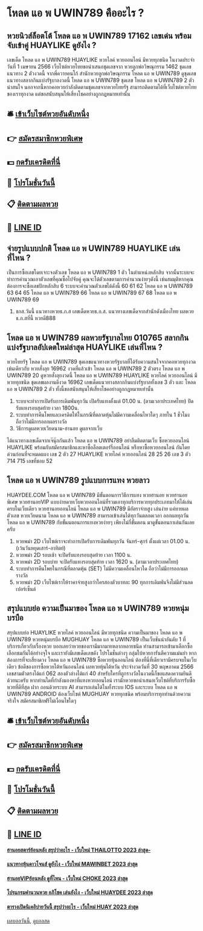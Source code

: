 # โหลด แอ พ UWIN789 คืออะไร ?
## หวยนิวส์ล็อตโต้ โหลด แอ พ UWIN789 17162 เลขเด่น พร้อมจับเข้าคู่ HUAYLIKE ดูยังไง ?
เลขเด็ด โหลด แอ พ UWIN789 HUAYLIKE หวยไลค์ หวยออนไลน์ มีหวยทุกชนิด ในงวดประจำวันที่ 1 เมษายน 2566 เว็บไซต์หวยไทยขอนำเสนอชุดเลขจาก หวยลูกพ่อวิษณุกรรม 1462 ชุดเลขแนวทาง 2 ตัวงวดนี้ จากพี่ควายคนโก้ สำนักหวยลูกพ่อวิษณุกรรม โหลด แอ พ UWIN789 ดูชุดเลขแนวทางสลากกินแบ่งรัฐบาลงวดนี้ โหลด แอ พ UWIN789 ชุดเลข โหลด แอ พ UWIN789 2 ตัวน่าสนใจ นอกจากนี้หากคอหวยกำลังติดตามชุดเลขจากหวยไทยรัฐ สามารถติดตามได้ที่เว็บไซต์หวยไทยของเราทุกงวด แต่ขอสนับสนุนให้เสี่ยงโชคอย่างถูกกฎหมายเท่านั้น

## 🛎 [เข้าเว็บไซต์หวยอันดับหนึ่ง](https://bit.ly/3BG5bNw)
## 👉 [สมัครสมาชิกหวยพิเศษ](https://bit.ly/3BG5bNw)
## 💵 [กดรับเครดิตที่นี่](https://bit.ly/3C3mvgS)
## 👑 [โปรโมชั่นวันนี้](https://bit.ly/3C3mvgS)
## 📋 [ติดตามผลหวย](https://bit.ly/3C3mvgS)
## 📱 [LINE ID](https://bit.ly/3C3mvgS)

## จ่ายรูปแบบปกติ โหลด แอ พ UWIN789 HUAYLIKE เล่นที่ไหน ?
เป็นการซื้อเลขโดยเจาะจงตัวเลข โหลด แอ พ UWIN789 1 ตัว ในตำแหน่งหลักสิบ จากนั้นระบบจะทำการคำนวณเอาตัวเลขที่คุณซื้อไปจับคู่ คุณจะได้ตัวเลขตามการคำนวณง่ายๆดังนี้
เช่นสมมุติหากคุณต้องการจะซื้อเลขปักหลักสิบ 6 ระบบจะคำนวณตัวเลขได้ดังนี้ 60 61 62 โหลด แอ พ UWIN789 63 64 65 โหลด แอ พ UWIN789 66 โหลด แอ พ UWIN789 67 68 โหลด แอ พ UWIN789 69
1. ธกส.วันนี้ แนวทางหวยธ.ก.ส เลขเด็ดหวยธ.ก.ส. แนวทางเลขเด็ดจากสำนักดังเมืองไทย ผลหวย ธ.ก.สที่นี้ หวยดี888

## โหลด แอ พ UWIN789 ผลหวยรัฐบาลไทย 010765 สลากกินแบ่งรัฐบาลอัปเดตใหม่ล่าสุด HUAYLIKE เล่นที่ไหน ?
หวยไทยรัฐ โหลด แอ พ UWIN789 ชุดเลขแนวทางหวยรัฐบาลที่ได้รับความสนใจจากคอหวยทุกงวด เช่นเดียวกับ หวยสั่งลุย 16962 งวดที่แล้วเข้า โหลด แอ พ UWIN789 2 ตัวตรง โหลด แอ พ UWIN789 20 ดูหวยสั่งลุยงวดนี้ โหลด แอ พ UWIN789 HUAYLIKE หวยไลค์ หวยออนไลน์ มีหวยทุกชนิด ชุดเลขผลงานดีงวด 16962 เลขเด็ดแนวทางสลากกินแบ่งรัฐบาลทั้งเลข 3 ตัว และ โหลด แอ พ UWIN789 2 ตัว ทั้งนี้ขอสนับสนุนให้เสี่ยงโชคอย่างถูกกฎหมายเท่านั้น
1. ระบบจะทำการเปิดรับการเดิมพันทุกวัน เปิดรับแทงตั้งแต่ 01.00 น. (ตามเวลาประเทศไทย) ปิดรับแทงรอบสุดท้าย เวลา 1800น.
2. ระบบทำการคืนโพยและเครดิตให้ในกรณีที่ตลาดหุ้นไม่มีความเคลื่อนไหวใดๆ ภายใน 1 ชั่วโมง ถือว่าไม่มีการออกผลรางวัล
3. วิธีการดูผลหวยเวียดนาม-ฮานอย ดูผลจากเว็บ

ได้แนวทางเลขเด็ดจากเจ๊นุ๊กกันแล้ว โหลด แอ พ UWIN789 อย่าลืมติดตามเว็บ ซื้อหวยออนไลน์ HUAYLIKE พร้อมกับสมัครสมาชิกและหาซื้อล็อตเตอร์รี่ออนไลน์ หรือหาซื้อหวยออนไลน์ กันโดยด่วนก่อนที่จะหมดแผง
เลข 2 ตัว 27 HUAYLIKE หวยไลค์ หวยออนไลน์ 28 25 26
เลข 3 ตัว 714 715
เลขที่ชอบ 52

## โหลด แอ พ UWIN789 รูปแบบการแทง หวยลาว
HUAYDEE.COM โหลด แอ พ UWIN789 มีขั้นตอนการวิธีการแทง หวยฮานอย หวยฮานอยพิเศษ หวยฮานอยVIP แบบง่ายดายเว็บหวยออนไลน์ที่รวมเอาทุกบริการหวยทุกประเภทมาให้ได้เล่นครบในเว็บเดียว หวยฮานอยออนไลน์ โหลด แอ พ UWIN789 มีอัตราจ่ายสูง เล่นง่าย แค่ทายผลตัวเลข หวยเวียดนาม โหลด แอ พ UWIN789 สามารถเข้าเล่นได้ทุกวันตลอดเวลา ออกผลทุกวัน โหลด แอ พ UWIN789 กับขั้นนตอนการแทงหวยง่ายๆ เพียงไม่กี่ขั้นตอน มาดูขั้นตอนกาเล่นกันเลยครับ
1. หวยพม่า 2D เว็บไซต์เราจะทำการเปิดรับการเดิมพันทุกวัน จันทร์-ศุกร์ ตั้งแต่เวลา 01.00 น. (เว้นวันหยุดเสาร์-อาทิตย์)
2. หวยพม่า 2D รอบเช้า จะปิดรับแทงรอบสุดท้าย เวลา 1100 น.
3. หวยพม่า 2D รอบบ่าย จะปิดรับแทงรอบสุดท้าย เวลา 1620 น. (ตามเวลาประเทศไทย)
4. ระบบทำการคืนโพยในกรณีที่ตลาดหุ้น (SET) ไม่มีความเคลื่อนไหวใด ถือว่าไม่มีการออกผลรางวัล
5. หวยพม่า 2D เว็บไซต์เราให้ราคาจ่ายสูงกว่าใครสองตัวบาทละ 90 ทุกการเดิมพันจึงไม่มีส่วนลดเปอร์เซ็นต์

## สรุปแบบย่อ ความเป็นมาของ โหลด แอ พ UWIN789 หวยหนุ่มบรบือ
สรุปแบบย่อ HUAYLIKE หวยไลค์ หวยออนไลน์ มีหวยทุกชนิด ความเป็นมาของ โหลด แอ พ UWIN789 หวยหนุ่มบรบือ MUGHUAY โหลด แอ พ UWIN789 เป็นเว็บชันนำอันดับ 1 ที่บริการเกี่ยวกับเรื่องหวย บอกเลยว่าหวยของเรามีมากมายหลากหลายชนิด ท่านสามารถเข้ามาเลือกซื้อเลือกชมกันได้อย่างจุใจ และเรายังมีเลขเด็ดเลขดัง โปรโมชั่นต่างๆ กลุ่มใบ้หวยการันตีความแม่นยำ หากต้องการที่จะเสี่ยงดวง โหลด แอ พ UWIN789 ซื้อหวยหุ้นออนไลน์ ต้องที่นี่ที่เดียวเรามีครบจบในเว็บเดียว
ข้อดีของการซื้อหวยไต้หวันออนไลน์
ผลหวยหุ้นไต้หวัน ประจำงวดวันที่ 30 พฤษภาคม 2566 เลขสามตัวตรงได้แก่ 062 สองตัวล่างได้แก่ 40 สำหรับใครที่ถูกรางวัลในงวดนี้ก็ขอแสดงความยินดีด้วยนะครับ หากท่านใดที่กำลังมองหาที่แทงหวยออนไลน์ เรามักหวยขอนำเสนอเว็บไซต์ที่บริการรับซื้อหวยที่ดีที่สุด ฝาก ถอนด้วยระบบ AI สามารถเล่นได้ในทั้งระบบ IOS และระบบ โหลด แอ พ UWIN789 ANDROID ต้องเว็บไซต์ MUGHUAY หวยทุกชนิด พร้อมบริการทุกท่านด้วยความจริงใจ สมัครสมาชิกฟรีไม่เงื่อนไขใดๆ

## 🛎 [เข้าเว็บไซต์หวยอันดับหนึ่ง](https://bit.ly/3BG5bNw)
## 👉 [สมัครสมาชิกหวยพิเศษ](https://bit.ly/3BG5bNw)
## 💵 [กดรับเครดิตที่นี่](https://bit.ly/3C3mvgS)
## 👑 [โปรโมชั่นวันนี้](https://bit.ly/3C3mvgS)
## 📋 [ติดตามผลหวย](https://bit.ly/3C3mvgS)
## 📱 [LINE ID](https://bit.ly/3C3mvgS)

#### [ฮานอยสตาร์ย้อนหลัง สรุปว่าอะไร - เว็บใหม่ THAILOTTO 2023 ล่าสุด-](https://atom.io/themes/ฮานอยสตาร์ย้อนหลัง%20สรุปว่าอะไร%20-%20เว็บใหม่%20thailotto%202023%20ล่าสุด-)
#### [แนวทางหุ้นดาวโจนส์ ดูยังไง - เว็บใหม่ MAWINBET 2023 ล่าสุด](https://atom.io/themes/แนวทางหุ้นดาวโจนส์%20ดูยังไง%20-%20เว็บใหม่%20mawinbet%202023%20ล่าสุด)
#### [ฮานอยVIPย้อนหลัง ดูที่ไหน - เว็บใหม่ CHOKE 2023 ล่าสุด](https://atom.io/themes/ฮานอยvipย้อนหลัง%20ดูที่ไหน%20-%20เว็บใหม่%20choke%202023%20ล่าสุด)
#### [โปรแกรมคํานวนหวย อภิโชค เล่นยังไง - เว็บใหม่ HUAYDEE 2023 ล่าสุด](https://atom.io/themes/โปรแกรมคํานวนหวย%20อภิโชค%20เล่นยังไง%20-%20เว็บใหม่%20huaydee%202023%20ล่าสุด)
#### [ตารางเปิดนิเคอิบ่ายวันนี้ สรุปว่าอะไร - เว็บใหม่ HUAY 2023 ล่าสุด](https://atom.io/themes/ตารางเปิดนิเคอิบ่ายวันนี้%20สรุปว่าอะไร%20-%20เว็บใหม่%20huay%202023%20ล่าสุด)

[ผลบอลวันนี้](https://siamsport.tv "ผลบอลวันนี้"), [ดูบอลสด](https://siamsport.tv/ดูบอลสด "ดูบอลสด")